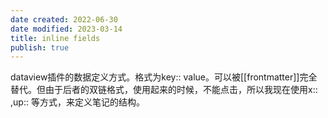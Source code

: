 ```yaml
---
date created: 2022-06-30
date modified: 2023-03-14
title: inline fields
publish: true
---
```


dataview插件的数据定义方式。格式为key:: value。可以被[[frontmatter]]完全替代。但由于后者的双链格式，使用起来的时候，不能点击，所以我现在使用x:: ,up:: 等方式，来定义笔记的结构。